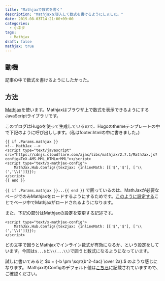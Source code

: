 ```yaml
---
title: "Mathjaxで数式を書く"
description: "Mathjaxを導入して数式を書けるようにしました。"
date: 2019-08-03T14:21:00+09:00
categories:
  - 小ネタ
tags:
  - Mathjax
draft: false
mathjax: true
---
```


## 動機

記事の中で数式を書けるようにしたかった。

## 方法

[Mathjax](https://www.mathjax.org/)を使います。Mathjaxはブラウザ上で数式を表示できるようにするJavaScriptライブラリです。

このブログはHugoを使って生成しているので、Hugoのthemeテンプレートの中で下記のように呼び出しします。(私はfooter.htmlの中に書きました。)

```
{{ if .Params.mathjax }}
<!-- MathJax -->
<script type="text/javascript" src="https://cdnjs.cloudflare.com/ajax/libs/mathjax/2.7.1/MathJax.js?config=TeX-AMS-MML_HTMLorMML"></script>
<script type="text/x-mathjax-config">
    MathJax.Hub.Config({tex2jax: {inlineMath: [['$','$'], ['\\(','\\)']]}});
</script>
{{ end }}
```

`{{ if .Params.mathjax }}...{{ end }}` で囲っているのは、MathJaxが必要なページでのみMathjaxをロードするようにするためです。[このように設定する](http://example.com)ことでページ中でMathjaxがロードされるようになります。

また、下記の部分はMathjaxの設定を変更する記述です。

```
<script type="text/x-mathjax-config">
    MathJax.Hub.Config({tex2jax: {inlineMath: [['$','$'], ['\\(','\\)']]}});
</script>
```

どの文字で囲うとMathjaxでインライン数式が有効になるか、という設定をしています。今回は`$...$`と`\\(...\\)`で囲うと数式になるようになっています。

試しに書いてみると $x = {-b \pm \sqrt{b^2-4ac} \over 2a}.$ のような感じになります。
MathjaxのConfigのデフォルト値は[こちら](http://docs.mathjax.org/en/latest/options/preprocessors/tex2jax.html#configure-tex2jax)に記載されていますので、ご確認ください。

